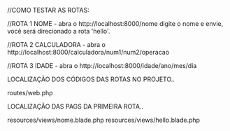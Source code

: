 //COMO TESTAR AS ROTAS:

//ROTA 1 NOME - abra o http://localhost:8000/nome digite o nome e envie, você será direcionado a rota 'hello'.

//ROTA 2 CALCULADORA - abra o http://localhost:8000/calculadora/num1/num2/operacao

//ROTA 3 IDADE - abra o http://localhost:8000/idade/ano/mes/dia


LOCALIZAÇÃO DOS CÓDIGOS DAS ROTAS NO PROJETO..

routes/web.php

LOCALIZAÇÃO DAS PAGS DA PRIMEIRA ROTA..

resources/views/nome.blade.php
resources/views/hello.blade.php
